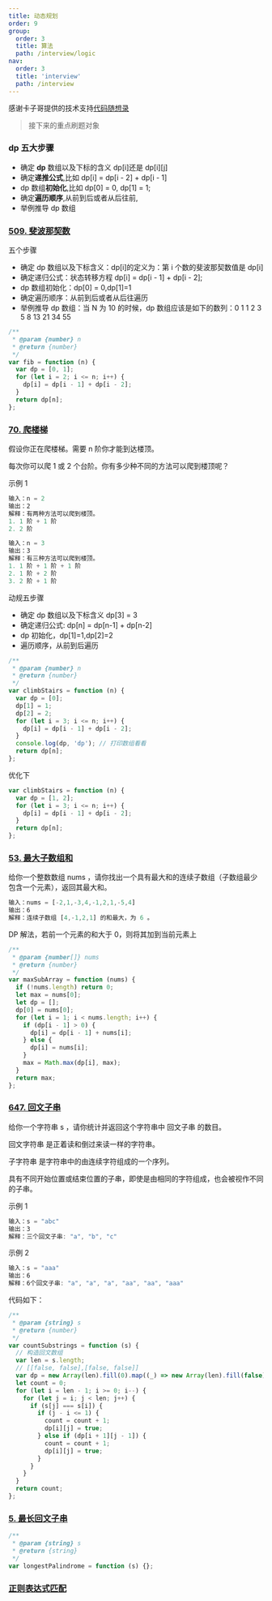 ```yaml
---
title: 动态规划
order: 9
group:
  order: 3
  title: 算法
  path: /interview/logic
nav:
  order: 3
  title: 'interview'
  path: /interview
---
```


感谢卡子哥提供的技术支持[代码随想录](https://programmercarl.com/%E5%8A%A8%E6%80%81%E8%A7%84%E5%88%92%E7%90%86%E8%AE%BA%E5%9F%BA%E7%A1%80.html#%E4%BB%80%E4%B9%88%E6%98%AF%E5%8A%A8%E6%80%81%E8%A7%84%E5%88%92)

> 接下来的重点刷题对象

### dp 五大步骤

- 确定 **dp** 数组以及下标的含义 dp[i]还是 dp[i][j]
- 确定**递推公式**,比如 dp[i] = dp[i - 2] + dp[i - 1]
- dp 数组**初始化**,比如 dp[0] = 0, dp[1] = 1;
- 确定**遍历顺序**,从前到后或者从后往前,
- 举例推导 dp 数组

### [509. 斐波那契数](https://leetcode.cn/problems/fibonacci-number/)

五个步骤

- 确定 dp 数组以及下标含义：dp[i]的定义为：第 i 个数的斐波那契数值是 dp[i]
- 确定递归公式：状态转移方程 dp[i] = dp[i - 1] + dp[i - 2];
- dp 数组初始化：dp[0] = 0,dp[1]=1
- 确定遍历顺序：从前到后或者从后往遍历
- 举例推导 dp 数组：当 N 为 10 的时候，dp 数组应该是如下的数列：0 1 1 2 3 5 8 13 21 34 55

```js
/**
 * @param {number} n
 * @return {number}
 */
var fib = function (n) {
  var dp = [0, 1];
  for (let i = 2; i <= n; i++) {
    dp[i] = dp[i - 1] + dp[i - 2];
  }
  return dp[n];
};
```

### [70. 爬楼梯](https://leetcode.cn/problems/climbing-stairs/)

假设你正在爬楼梯。需要 n 阶你才能到达楼顶。

每次你可以爬 1 或 2 个台阶。你有多少种不同的方法可以爬到楼顶呢？

示例 1

```js
输入：n = 2
输出：2
解释：有两种方法可以爬到楼顶。
1. 1 阶 + 1 阶
2. 2 阶

输入：n = 3
输出：3
解释：有三种方法可以爬到楼顶。
1. 1 阶 + 1 阶 + 1 阶
2. 1 阶 + 2 阶
3. 2 阶 + 1 阶
```

动规五步骤

- 确定 dp 数组以及下标含义 dp[3] = 3
- 确定递归公式: dp[n] = dp[n-1] + dp[n-2]
- dp 初始化，dp[1]=1,dp[2]=2
- 遍历顺序，从前到后遍历

```js
/**
 * @param {number} n
 * @return {number}
 */
var climbStairs = function (n) {
  var dp = [0];
  dp[1] = 1;
  dp[2] = 2;
  for (let i = 3; i <= n; i++) {
    dp[i] = dp[i - 1] + dp[i - 2];
  }
  console.log(dp, 'dp'); // 打印数组看看
  return dp[n];
};
```

优化下

```js
var climbStairs = function (n) {
  var dp = [1, 2];
  for (let i = 3; i <= n; i++) {
    dp[i] = dp[i - 1] + dp[i - 2];
  }
  return dp[n];
};
```

### [53. 最大子数组和](https://leetcode.cn/problems/maximum-subarray/)

给你一个整数数组 nums ，请你找出一个具有最大和的连续子数组（子数组最少包含一个元素），返回其最大和。

```js
输入：nums = [-2,1,-3,4,-1,2,1,-5,4]
输出：6
解释：连续子数组 [4,-1,2,1] 的和最大，为 6 。
```

DP 解法，若前一个元素的和大于 0，则将其加到当前元素上

```js
/**
 * @param {number[]} nums
 * @return {number}
 */
var maxSubArray = function (nums) {
  if (!nums.length) return 0;
  let max = nums[0];
  let dp = [];
  dp[0] = nums[0];
  for (let i = 1; i < nums.length; i++) {
    if (dp[i - 1] > 0) {
      dp[i] = dp[i - 1] + nums[i];
    } else {
      dp[i] = nums[i];
    }
    max = Math.max(dp[i], max);
  }
  return max;
};
```

### [647. 回文子串](https://leetcode.cn/problems/palindromic-substrings/)

给你一个字符串 s ，请你统计并返回这个字符串中 回文子串 的数目。

回文字符串 是正着读和倒过来读一样的字符串。

子字符串 是字符串中的由连续字符组成的一个序列。

具有不同开始位置或结束位置的子串，即使是由相同的字符组成，也会被视作不同的子串。

示例 1

```js
输入：s = "abc"
输出：3
解释：三个回文子串: "a", "b", "c"
```

示例 2

```js
输入：s = "aaa"
输出：6
解释：6个回文子串: "a", "a", "a", "aa", "aa", "aaa"
```

代码如下：

```js
/**
 * @param {string} s
 * @return {number}
 */
var countSubstrings = function (s) {
  // 构造回文数组
  var len = s.length;
  // [[false, false],[false, false]]
  var dp = new Array(len).fill(0).map((_) => new Array(len).fill(false));
  let count = 0;
  for (let i = len - 1; i >= 0; i--) {
    for (let j = i; j < len; j++) {
      if (s[j] === s[i]) {
        if (j - i <= 1) {
          count = count + 1;
          dp[i][j] = true;
        } else if (dp[i + 1][j - 1]) {
          count = count + 1;
          dp[i][j] = true;
        }
      }
    }
  }
  return count;
};
```

### [5. 最长回文子串](https://leetcode.cn/problems/longest-palindromic-substring/)

```js
/**
 * @param {string} s
 * @return {string}
 */
var longestPalindrome = function (s) {};
```

### [正则表达式匹配](https://leetcode.cn/problems/regular-expression-matching/)
